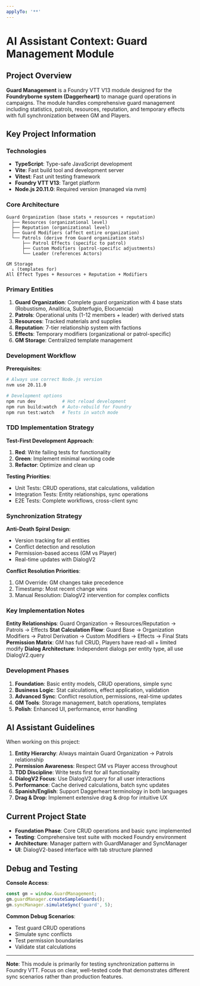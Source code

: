```yaml
---
applyTo: '**'
---
```


# AI Assistant Context: Guard Management Module

## Project Overview

**Guard Management** is a Foundry VTT V13 module designed for the **Foundryborne system (Daggerheart)** to manage guard operations in campaigns. The module handles comprehensive guard management including statistics, patrols, resources, reputation, and temporary effects with full synchronization between GM and Players.

## Key Project Information

### Technologies

- **TypeScript**: Type-safe JavaScript development
- **Vite**: Fast build tool and development server
- **Vitest**: Fast unit testing framework
- **Foundry VTT V13**: Target platform
- **Node.js 20.11.0**: Required version (managed via nvm)

### Core Architecture

```
Guard Organization (base stats + resources + reputation)
  ├── Resources (organizational level)
  ├── Reputation (organizational level)
  ├── Guard Modifiers (affect entire organization)
  └── Patrols (derive from Guard organization stats)
      ├── Patrol Effects (specific to patrol)
      ├── Custom Modifiers (patrol-specific adjustments)
      └── Leader (references Actors)

GM Storage
  ↓ (templates for)
All Effect Types + Resources + Reputation + Modifiers
```

### Primary Entities

1. **Guard Organization**: Complete guard organization with 4 base stats (Robustismo, Analítica, Subterfugio, Elocuencia)
2. **Patrols**: Operational units (1-12 members + leader) with derived stats
3. **Resources**: Tracked materials and supplies
4. **Reputation**: 7-tier relationship system with factions
5. **Effects**: Temporary modifiers (organizational or patrol-specific)
6. **GM Storage**: Centralized template management

### Development Workflow

**Prerequisites**:

```bash
# Always use correct Node.js version
nvm use 20.11.0

# Development options
npm run dev          # Hot reload development
npm run build:watch  # Auto-rebuild for Foundry
npm run test:watch   # Tests in watch mode
```

### TDD Implementation Strategy

**Test-First Development Approach**:

1. **Red**: Write failing tests for functionality
2. **Green**: Implement minimal working code
3. **Refactor**: Optimize and clean up

**Testing Priorities**:

- Unit Tests: CRUD operations, stat calculations, validation
- Integration Tests: Entity relationships, sync operations
- E2E Tests: Complete workflows, cross-client sync

### Synchronization Strategy

**Anti-Death Spiral Design**:

- Version tracking for all entities
- Conflict detection and resolution
- Permission-based access (GM vs Player)
- Real-time updates with DialogV2

**Conflict Resolution Priorities**:

1. GM Override: GM changes take precedence
2. Timestamp: Most recent change wins
3. Manual Resolution: DialogV2 intervention for complex conflicts

### Key Implementation Notes

**Entity Relationships**: Guard Organization → Resources/Reputation → Patrols → Effects
**Stat Calculation Flow**: Guard Base → Organization Modifiers → Patrol Derivation → Custom Modifiers → Effects → Final Stats
**Permission Matrix**: GM has full CRUD, Players have read-all + limited modify
**Dialog Architecture**: Independent dialogs per entity type, all use DialogV2.query

### Development Phases

1. **Foundation**: Basic entity models, CRUD operations, simple sync
2. **Business Logic**: Stat calculations, effect application, validation
3. **Advanced Sync**: Conflict resolution, permissions, real-time updates
4. **GM Tools**: Storage management, batch operations, templates
5. **Polish**: Enhanced UI, performance, error handling

## AI Assistant Guidelines

When working on this project:

1. **Entity Hierarchy**: Always maintain Guard Organization → Patrols relationship
2. **Permission Awareness**: Respect GM vs Player access throughout
3. **TDD Discipline**: Write tests first for all functionality
4. **DialogV2 Focus**: Use DialogV2.query for all user interactions
5. **Performance**: Cache derived calculations, batch sync updates
6. **Spanish/English**: Support Daggerheart terminology in both languages
7. **Drag & Drop**: Implement extensive drag & drop for intuitive UX

## Current Project State

- **Foundation Phase**: Core CRUD operations and basic sync implemented
- **Testing**: Comprehensive test suite with mocked Foundry environment
- **Architecture**: Manager pattern with GuardManager and SyncManager
- **UI**: DialogV2-based interface with tab structure planned

## Debug and Testing

**Console Access**:

```javascript
const gm = window.GuardManagement;
gm.guardManager.createSampleGuards();
gm.syncManager.simulateSync('guard', 5);
```

**Common Debug Scenarios**:

- Test guard CRUD operations
- Simulate sync conflicts
- Test permission boundaries
- Validate stat calculations

---

**Note**: This module is primarily for testing synchronization patterns in Foundry VTT. Focus on clear, well-tested code that demonstrates different sync scenarios rather than production features.
